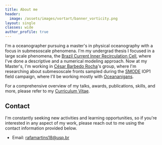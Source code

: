 ```yaml
---
title: About me
header:
  image: /assets/images/vortart/banner_vorticity.png
layout: single
classes: wide
author_profile: true
---
```


I'm a oceanographer pursuing a master's in physical oceanography with a focus in submesoscale phenomena. I'm my undergrad thesis I focused in a large scale phenomena, the [Brazil Current Inner Recirculation Cell](link), where I've done a descriptive and a numerical modeling approach. Now at my Master's, I'm working in [César Barbedo Rocha](https://cesar-rocha.github.io/)'s group, where I'm researching about submesoscale fronts sampled during the [SMODE](https://podaac.jpl.nasa.gov/S-MODE) IOP1 field campaign, where I'll be working mostly with [Oceananigans](https://clima.github.io/OceananigansDocumentation/stable/).

For a comprehensive overview of my talks, awards, publications, skills, and more, please refer to my [Curriculum Vitae](https://github.com/rafacmartins/rafacmartins.github.io/blob/master/assets/pdf/cv_rafael_maio_2024.pdf).



## Contact

I'm constantly seeking new activities and learning opportunities, so if you're interested in any aspect of my work, please reach out to me using the contact information provided below.

- Email: rafamartins18@usp.br
